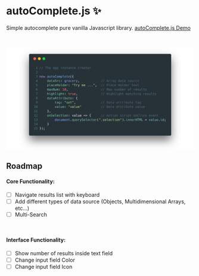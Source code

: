 # autoComplete.js :sparkles:
Simple autocomplete pure vanilla Javascript library. [autoComplete.js Demo](https://www.tarekraafat.com/dev/projects/autoComplete/)

<br>

![autoComplete.js Initialization](./README/img/autoComplete.js.png "autoComplete.js Initialization")

## Roadmap

#### Core Functionality:
- [ ] Navigate results list with keyboard
- [ ] Add different types of data source (Objects, Multidimensional Arrays, etc...)
- [ ] Multi-Search

<br>

#### Interface Functionality:
- [ ] Show number of results inside text field
- [ ] Change input field Color
- [ ] Change input field Icon
